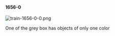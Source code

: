 #### 1656-0
![train-1656-0-0.png](https://github.com/lil-lab/nlvr/raw/master/nlvr/train/images/53/train-1656-0-0.png "train-1656-0-0.png")

One of the grey box has objects of only one color